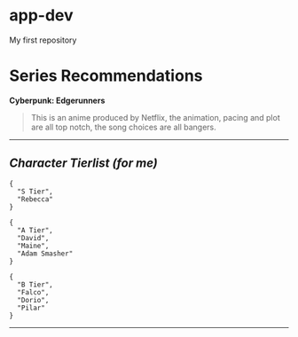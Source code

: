 # app-dev
My first repository
# Series Recommendations
**Cyberpunk: Edgerunners**
> This is an anime produced by Netflix, the animation, pacing and plot are all top notch, the song choices are all bangers.
---
*Character Tierlist (for me)*
---
 

```
{
  "S Tier",
  "Rebecca"  
}
```

```
{
  "A Tier",
  "David",
  "Maine",
  "Adam Smasher"
}
```

```
{
  "B Tier",
  "Falco",
  "Dorio",
  "Pilar"
}
```
---
